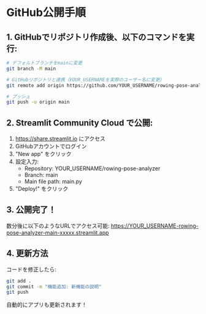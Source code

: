 # GitHub公開手順

## 1. GitHubでリポジトリ作成後、以下のコマンドを実行:

```bash
# デフォルトブランチをmainに変更
git branch -M main

# GitHubリポジトリと連携（YOUR_USERNAMEを実際のユーザー名に変更）
git remote add origin https://github.com/YOUR_USERNAME/rowing-pose-analyzer.git

# プッシュ
git push -u origin main
```

## 2. Streamlit Community Cloud で公開:

1. https://share.streamlit.io にアクセス
2. GitHubアカウントでログイン
3. "New app" をクリック
4. 設定入力:
   - Repository: YOUR_USERNAME/rowing-pose-analyzer
   - Branch: main  
   - Main file path: main.py
5. "Deploy!" をクリック

## 3. 公開完了！

数分後に以下のようなURLでアクセス可能:
https://YOUR_USERNAME-rowing-pose-analyzer-main-xxxxx.streamlit.app

## 4. 更新方法

コードを修正したら:
```bash
git add .
git commit -m "機能追加: 新機能の説明"
git push
```

自動的にアプリも更新されます！
